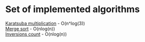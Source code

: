 # Set of implemented algorithms

[Karatsuba multiplication](https://github.com/xakyth/algorithms/blob/main/src/main/java/com/xakyth/classes/Multiplication.java) - O(n^log(3))  
[Merge sort](https://github.com/xakyth/algorithms/blob/main/src/main/java/com/xakyth/classes/Sorting.java) - O(nlog(n))  
[Inversions count](https://github.com/xakyth/algorithms/blob/main/src/main/java/com/xakyth/classes/InversionsCount.java) - O(nlog(n))  
